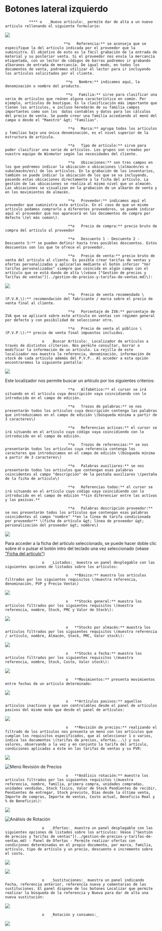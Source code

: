 # Botones lateral izquierdo

               **** o   _Nuevo artículo:_ permite dar de alta a un nuevo artículo rellenando el siguiente formulario:

![](../../../../.gitbook/assets/image%20%2848%29%20%281%29.png)

                               **o   Referencia:** se aconseja que se especifique la del artículo indicada por el proveedor que la suministra. El objetivo de esto es la fácil grabación de la entrada de material y su posterior venta. Si el proveedor nos envía la mercancía etiquetada, con un lector de códigos de barras podremos ir grabando albaranes de entrada de mercancía. De igual modo, en todos los documentos de venta, podremos utilizar el lector para ir incluyendo los artículos solicitados por el cliente.

                                **o   Nombre:** indicamos aquí, la denominación o nombre del producto.

                                **o   Familia:** sirve para clasificar una serie de artículos que reúnen alguna característica en común. Por ejemplo, artículos de boutique. Es la clasificación más importante que tienen los artículos, e incluso heredarán de su familia campos importantes como son los  datos contables y datos para los cálculos del precio de venta. Se puede crear una familia accediendo al menú del campo o desde el "Maestro" &gt; "Familias".

                                 **o   Marca:** agrupa todos los artículos y familias bajo una única denominación, es el nivel superior de la estructura de artículo.

                                 **o   Tipo de artículo:** sirve para poder clasificar una serie de artículos. Los grupos son creados por nuestro equipo de Winmotor según las necesidades del cliente.

                                 **o   Ubicaciones:** son tres campos en los que podremos indicar la ubicación o ubicaciones \(almacén/es o subalmacén/es\) de los artículos. En la grabación de los inventarios, también se puede indicar la ubicación de los que se va incluyendo, pasando estas ubicaciones directamente a la ficha del artículo. La gestión de las ubicaciones se realiza al mismo nivel que un almacén. Las ubicaciones se visualizan en la grabación de un albarán de venta y en los movimientos de almacén.

                                 **o   Proveedor:** indicamos aquí el proveedor que suministra este artículo. En el caso de que un mismo artículo podamos comprarlo a diferentes proveedores, se puede indicar aquí el proveedor que nos aparecerá en los documentos de compra por defecto \(el más común\).

                                 **o   Precio de compra:** precio bruto de compra del artículo al proveedor

                                 **o   Descuento 1 - Descuento 2 - Descuento 3:** se pueden definir hasta tres posibles descuentos. Estos descuentos son los que te ofrece el proveedor.

                                 **o   Precio de venta:** precio bruto de venta del artículo al cliente. Es posible crear tarifas de ventas y ofertas personalizadas y aplicarlas mediante el botón inferior "Ver tarifas personalizadas" siempre que coincida en algún campo con el artículo que se está dando de alta \(véase ["Gestión de precios y Tarifas de ventas"](../gestion-de-precios-y-tarifas-de-ventas.md)\):

![](../../../../.gitbook/assets/image%20%28192%29.png)

                                 **o   Precio de venta recomendado \(P.V.R.\):** recomendación del fabricante / marca sobre el precio de venta final al cliente.

                                 **o   Porcentaje de IVA:** porcentaje de IVA que se aplicará sobre este artículo en ventas con régimen general por defecto y con posibilidad de seleccionar otro.

                                 **o   Precio de venta al público \(P.V.P.\):** precio de venta final impuestos incluidos.

                     o   _Buscar Artículo:_ Localizador de artículos a través de distintos criterios. Nos permite consultar, borrar o modificar la información de un artículo. La rejilla de este localizador nos muestra la referencia, denominación, información de stock de cada artículo además del P.V.P.. Al acceder a esta opción encontraremos la siguiente pantalla:

![](../../../../.gitbook/assets/image%20%28105%29.png)

Este localizador nos permite buscar un artículo por los siguientes criterios:

                                 **o   Alfabético:** el cursor se irá situando en el artículo cuya descripción vaya coincidiendo con lo introducido en el campo de edición.

                                 **o   Trozos de palabras:** se nos presentarán todos los artículos cuya descripción contenga las palabras que introduzcamos en el campo de edición \(búsqueda mínima a partir de 3 caracteres\)

                                 **o   Referencias activas:** el cursor se irá situando en el artículo cuyo código vaya coincidiendo con lo introducido en el campo de edición.

                                 **o   Trozos de referencias:** se nos presentarán todos los artículos cuya referencia contenga los caracteres que introduzcamos en el campo de edición \(búsqueda mínima a partir de 3 caracteres\)

                                 **o   Palabras auxiliares:** se nos presentarán todos los artículos que contengan esas palabras coincidentes al campo "descripción" de la pestaña auxiliares \(pestaña de la ficha de artículo\)

                                 **o   Referencias todas:** el cursor se irá situando en el artículo cuyo código vaya coincidiendo con lo introducido en el campo de edición **sin diferenciar entre las activas y las pasivas.**

                                 **o   Palabras descripción proveedor:** se nos presentarán todos los artículos que contengan esas palabras coincidentes al campo "nombre" **en la línea de tarifa condicionada por proveedor** \(ficha de artículo &gt; línea de proveedor &gt; personalización del proveedor &gt; nombre\)

![](../../../../.gitbook/assets/image%20%28399%29.png)

Para acceder a la ficha del artículo seleccionado, se puede hacer doble clic sobre él o pulsar el botón intro del teclado una vez seleccionado \(véase ["Ficha del artículo"](../ficha-del-articulo/)\)

                     o   _Listados:_ muestra un panel desplegable con las siguientes opciones de listados sobre los artículos:

                                o   **Básico:** muestra los artículos filtrados por los siguientes requisitos \(muestra referencia, denominación, PVP y Precio Venta\)

![](../../../../.gitbook/assets/image%20%28375%29.png)

                                o   **Stocks general:** muestra los artículos filtrados por los siguientes requisitos \(muestra referencia, nombre, Stock, PMC y Valor de Stock\):

![](../../../../.gitbook/assets/image%20%28371%29.png)

                                o   **Stocks por almacén:** muestra los artículos filtrados por los siguientes requisitos \(muestra referencia / artículo, nombre, Almacén, Stock, PMC, Valor stock\):

![](../../../../.gitbook/assets/image%20%28369%29.png)

                                o   **Stocks a fecha:** muestra los artículos filtrados por los siguientes requisitos \(muestra referencia, nombre, Stock, Costo, Valor stock\):

![](../../../../.gitbook/assets/image%20%28386%29.png)

                                o   **Movimientos:** presenta movimientos entre fechas de un artículo determinado:

![](../../../../.gitbook/assets/image%20%28372%29.png)

                                o   **Artículos pasivos:** aquellos artículos inactivos y que son controlables desde el panel de artículos pasivos del mismo modo que desde el panel de artículos:

![](../../../../.gitbook/assets/image%20%28361%29.png)

                                o   **Revisión de precios:** realizando el filtrado de los artículos nos presenta un menú con los artículos que cumplan los requisitos especificados, que al seleccionar 1 o varios, indica los documentos \(tarifas de precios, ofertas...\) y sus valores, observando a la vez y en conjunto la tarifa del artículo, condiciones aplicadas a éste en las tarifas de ventas y su PVR:

![](../../../../.gitbook/assets/image%20%28405%29.png)

![Men&#xFA; Revisi&#xF3;n de Precios](../../../../.gitbook/assets/image%20%28401%29.png)

                                o   **Análisis rotación:** muestra los artículos filtrados por los siguientes requisitos \(muestra referencia, nombre, familia, primera compra, unidades compradas, unidades vendidas, Stock físico, Valor de Stock Pendientes de recibir, Pendientes de entregar, Stock previsto, Días desde la última venta, Importe de compras, Importe de ventas, Costo actual, Beneficio Real y % de Beneficio\):

![](../../../../.gitbook/assets/image%20%28364%29.png)

![An&#xE1;lisis de Rotaci&#xF3;n](../../../../.gitbook/assets/image%20%28389%29.png)

                     o   _Ofertas:_ muestra un panel desplegable con las siguientes opciones de listados sobre los artículos: Véase ["Gestión de precios y Tarifas de ventas"](../gestion-de-precios-y-tarifas-de-ventas.md) - Panel de Ofertas - Permite realizar ofertas con condiciones determinadas en el propio documento, por marca, familia, artículo, tipo de artículo y un precio, descuento o incremento sobre el costo.

![](../../../../.gitbook/assets/image%20%28398%29.png)

![](../../../../.gitbook/assets/image%20%28363%29.png)

                     o   _Sustituciones:_ muestra un panel indicando Fecha, referencia anterior, referencia nueva y comentarios de las sustituciones. El panel dispone de los botones Localizar que permite realizar la búsqueda de la referencia y Nueva para dar de alta una nueva sustitución:

![](../../../../.gitbook/assets/image%20%28387%29.png)

                     o   _Rotación y consumos:_

![](../../../../.gitbook/assets/image%20%28358%29.png)




